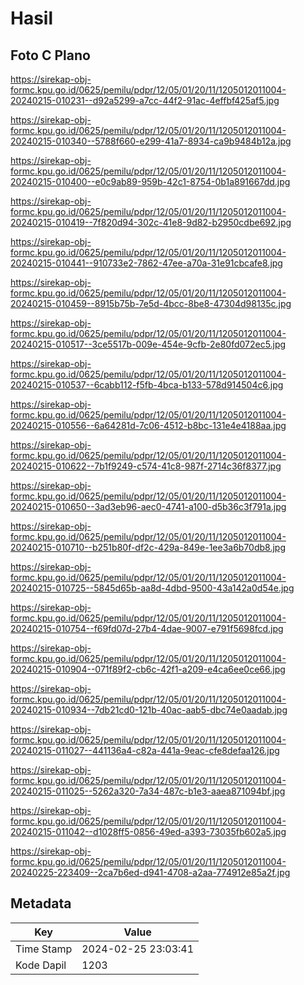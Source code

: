 # Hasil

## Foto C Plano

https://sirekap-obj-formc.kpu.go.id/0625/pemilu/pdpr/12/05/01/20/11/1205012011004-20240215-010231--d92a5299-a7cc-44f2-91ac-4effbf425af5.jpg

https://sirekap-obj-formc.kpu.go.id/0625/pemilu/pdpr/12/05/01/20/11/1205012011004-20240215-010340--5788f660-e299-41a7-8934-ca9b9484b12a.jpg

https://sirekap-obj-formc.kpu.go.id/0625/pemilu/pdpr/12/05/01/20/11/1205012011004-20240215-010400--e0c9ab89-959b-42c1-8754-0b1a891667dd.jpg

https://sirekap-obj-formc.kpu.go.id/0625/pemilu/pdpr/12/05/01/20/11/1205012011004-20240215-010419--7f820d94-302c-41e8-9d82-b2950cdbe692.jpg

https://sirekap-obj-formc.kpu.go.id/0625/pemilu/pdpr/12/05/01/20/11/1205012011004-20240215-010441--910733e2-7862-47ee-a70a-31e91cbcafe8.jpg

https://sirekap-obj-formc.kpu.go.id/0625/pemilu/pdpr/12/05/01/20/11/1205012011004-20240215-010459--8915b75b-7e5d-4bcc-8be8-47304d98135c.jpg

https://sirekap-obj-formc.kpu.go.id/0625/pemilu/pdpr/12/05/01/20/11/1205012011004-20240215-010517--3ce5517b-009e-454e-9cfb-2e80fd072ec5.jpg

https://sirekap-obj-formc.kpu.go.id/0625/pemilu/pdpr/12/05/01/20/11/1205012011004-20240215-010537--6cabb112-f5fb-4bca-b133-578d914504c6.jpg

https://sirekap-obj-formc.kpu.go.id/0625/pemilu/pdpr/12/05/01/20/11/1205012011004-20240215-010556--6a64281d-7c06-4512-b8bc-131e4e4188aa.jpg

https://sirekap-obj-formc.kpu.go.id/0625/pemilu/pdpr/12/05/01/20/11/1205012011004-20240215-010622--7b1f9249-c574-41c8-987f-2714c36f8377.jpg

https://sirekap-obj-formc.kpu.go.id/0625/pemilu/pdpr/12/05/01/20/11/1205012011004-20240215-010650--3ad3eb96-aec0-4741-a100-d5b36c3f791a.jpg

https://sirekap-obj-formc.kpu.go.id/0625/pemilu/pdpr/12/05/01/20/11/1205012011004-20240215-010710--b251b80f-df2c-429a-849e-1ee3a6b70db8.jpg

https://sirekap-obj-formc.kpu.go.id/0625/pemilu/pdpr/12/05/01/20/11/1205012011004-20240215-010725--5845d65b-aa8d-4dbd-9500-43a142a0d54e.jpg

https://sirekap-obj-formc.kpu.go.id/0625/pemilu/pdpr/12/05/01/20/11/1205012011004-20240215-010754--f69fd07d-27b4-4dae-9007-e791f5698fcd.jpg

https://sirekap-obj-formc.kpu.go.id/0625/pemilu/pdpr/12/05/01/20/11/1205012011004-20240215-010904--071f89f2-cb6c-42f1-a209-e4ca6ee0ce66.jpg

https://sirekap-obj-formc.kpu.go.id/0625/pemilu/pdpr/12/05/01/20/11/1205012011004-20240215-010934--7db21cd0-121b-40ac-aab5-dbc74e0aadab.jpg

https://sirekap-obj-formc.kpu.go.id/0625/pemilu/pdpr/12/05/01/20/11/1205012011004-20240215-011027--441136a4-c82a-441a-9eac-cfe8defaa126.jpg

https://sirekap-obj-formc.kpu.go.id/0625/pemilu/pdpr/12/05/01/20/11/1205012011004-20240215-011025--5262a320-7a34-487c-b1e3-aaea871094bf.jpg

https://sirekap-obj-formc.kpu.go.id/0625/pemilu/pdpr/12/05/01/20/11/1205012011004-20240215-011042--d1028ff5-0856-49ed-a393-73035fb602a5.jpg

https://sirekap-obj-formc.kpu.go.id/0625/pemilu/pdpr/12/05/01/20/11/1205012011004-20240225-223409--2ca7b6ed-d941-4708-a2aa-774912e85a2f.jpg


## Metadata

| Key        | Value               |
| ---------- | ------------------- |
| Time Stamp | 2024-02-25 23:03:41 |
| Kode Dapil | 1203                |



